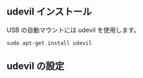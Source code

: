
## udevil インストール

USB の自動マウントには udevil を使用します。

```
sudo apt-get install udevil
```

## udevil の設定
